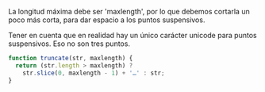 La longitud máxima debe ser 'maxlength', por lo que debemos cortarla un poco más corta, para dar espacio a los puntos suspensivos.

Tener en cuenta que en realidad hay un único carácter unicode para puntos suspensivos. Eso no son tres puntos.

```js run demo
function truncate(str, maxlength) {
  return (str.length > maxlength) ?
    str.slice(0, maxlength - 1) + '…' : str;
}
```
